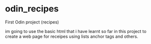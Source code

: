 # odin_recipes
First Odin project (recipes)

im going to use the basic html that i have learnt so far in this project to create a web page for receipes using lists anchor tags and others.
